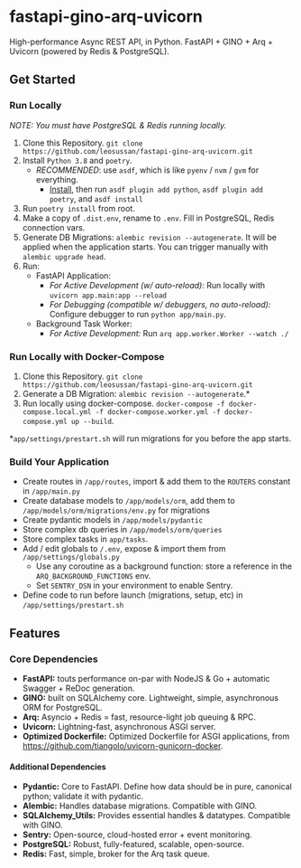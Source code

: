 # fastapi-gino-arq-uvicorn
High-performance Async REST API, in Python. FastAPI + GINO + Arq + Uvicorn (powered by Redis & PostgreSQL).

## Get Started
### Run Locally
_NOTE: You must have PostgreSQL & Redis running locally._

1. Clone this Repository. `git clone https://github.com/leosussan/fastapi-gino-arq-uvicorn.git`
2. Install `Python 3.8` and `poetry`.
    * _RECOMMENDED_: use `asdf`, which is like `pyenv` / `nvm` / `gvm` for everything.
        * [Install](https://asdf-vm.com/#/core-manage-asdf-vm?id=install-asdf-vm), then run `asdf plugin add python`, `asdf plugin add poetry`, and `asdf install`
3. Run `poetry install` from root.
4. Make a copy of `.dist.env`, rename to `.env`. Fill in PostgreSQL, Redis connection vars.
5. Generate DB Migrations: `alembic revision --autogenerate`. It will be applied when the application starts. You can trigger manually with `alembic upgrade head`.
6. Run:
    - FastAPI Application:
        * _For Active Development (w/ auto-reload):_ Run locally with `uvicorn app.main:app --reload`
        * _For Debugging (compatible w/ debuggers, no auto-reload):_ Configure debugger to run `python app/main.py`.
    - Background Task Worker:
        * _For Active Development:_ Run  `arq app.worker.Worker --watch ./`

### Run Locally with Docker-Compose
1. Clone this Repository. `git clone https://github.com/leosussan/fastapi-gino-arq-uvicorn.git`
2. Generate a DB Migration: `alembic revision --autogenerate`.*
3. Run locally using docker-compose. `docker-compose -f docker-compose.local.yml -f docker-compose.worker.yml -f docker-compose.yml up --build`.

*`app/settings/prestart.sh` will run migrations for you before the app starts.

### Build Your Application
* Create routes in `/app/routes`, import & add them to the `ROUTERS` constant in  `/app/main.py`
* Create database models to `/app/models/orm`, add them to `/app/models/orm/migrations/env.py` for migrations
* Create pydantic models in `/app/models/pydantic`
* Store complex db queries in `/app/models/orm/queries`
* Store complex tasks in `app/tasks`.
* Add / edit globals to `/.env`, expose & import them from `/app/settings/globals.py`
    * Use any coroutine as a background function: store a reference in the `ARQ_BACKGROUND_FUNCTIONS` env.
    * Set `SENTRY_DSN` in your environment to enable Sentry.
* Define code to run before launch (migrations, setup, etc) in `/app/settings/prestart.sh`

## Features
### Core Dependencies
* **FastAPI:** touts performance on-par with NodeJS & Go + automatic Swagger + ReDoc generation. 
* **GINO:** built on SQLAlchemy core. Lightweight, simple, asynchronous ORM for PostgreSQL.
* **Arq:** Asyncio + Redis = fast, resource-light job queuing & RPC.
* **Uvicorn:** Lightning-fast, asynchronous ASGI server.
* **Optimized Dockerfile:** Optimized Dockerfile for ASGI applications, from https://github.com/tiangolo/uvicorn-gunicorn-docker.

#### Additional Dependencies
* **Pydantic:** Core to FastAPI. Define how data should be in pure, canonical python; validate it with pydantic. 
* **Alembic:** Handles database migrations. Compatible with GINO.
* **SQLAlchemy_Utils:** Provides essential handles & datatypes. Compatible with GINO.
* **Sentry:** Open-source, cloud-hosted error + event monitoring.
* **PostgreSQL:** Robust, fully-featured, scalable, open-source.
* **Redis:** Fast, simple, broker for the Arq task queue.
